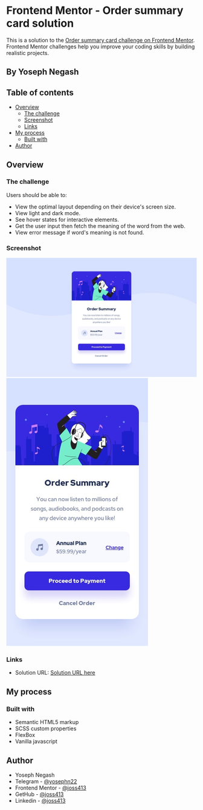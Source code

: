 



# Frontend Mentor - Order summary card solution

This is a solution to the [Order summary card challenge on Frontend Mentor](https://www.frontendmentor.io/challenges/order-summary-component-QlPmajDUj). Frontend Mentor challenges help you improve your coding skills by building realistic projects.


## By Yoseph Negash

## Table of contents

- [Overview](#overview)
  - [The challenge](#the-challenge)
  - [Screenshot](#screenshot)
  - [Links](#links)
- [My process](#my-process)
  - [Built with](#built-with)
- [Author](#author)

## Overview

### The challenge

Users should be able to:

- View the optimal layout depending on their device's screen size.
- View light and dark mode.
- See hover states for interactive elements.
- Get the user input then fetch the meaning of the word from the web.
- View error message if word's meaning is not found.

### Screenshot

![Screenshot](./design/desktop-design.jpg)
![Screenshot](./design/mobile-design.jpg)

### Links

- Solution URL: [Solution URL here](https://advice-generator-app-5pz.pages.dev/)

## My process

### Built with

- Semantic HTML5 markup
- SCSS custom properties
- FlexBox
- Vanilla javascript


## Author

- Yoseph Negash
- Telegram - [@yosephn22](https://t.me/yosephn22)
- Frontend Mentor - [@joss413](https://www.frontendmentor.io/profile/joss413)
- GetHub - [@joss413](https://github.com/joss413)
- Linkedin - [@joss413](https://www.linkedin.com/in/yoseph-negash-8573b6251)




